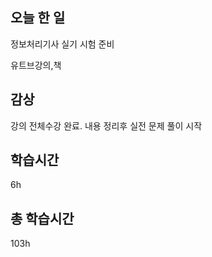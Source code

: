 ## 오늘 한 일

정보처리기사 실기 시험 준비

유트브강의,책


## 감상

강의 전체수강 완료. 내용 정리후 실전 문제 풀이 시작


## 학습시간

6h <br>

## 총 학습시간

103h

